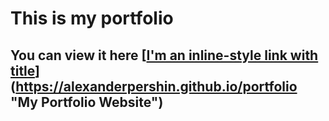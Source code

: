 # This is my portfolio
## You can view it here [[I'm an inline-style link with title](https://alexanderpershin.github.io/portfolio)](https://alexanderpershin.github.io/portfolio "My Portfolio Website")
